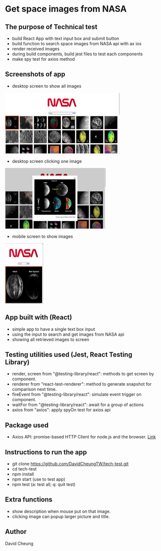 # Get space images from NASA

## The purpose of Technical test

- build React App with text input box and submit button
- build function to search space images from NASA api with ax ios
- render received images
- during build components, build jest files to test each components
- make spy test for axios method

## Screenshots of app

- desktop screen to show all images

<img src="screen\screen-desktop.png" height="200">

- desktop screen clicking one image

<img src="screen\screen-desktop-zoom.png" height="200">

- mobile screen to show images

<img src="screen\screen-mobile.png" height="200">

## App built with (React)

- simple app to have a single text box input
- using the input to search and get images from NASA api
- showing all retrieved images to screen

## Testing utilities used (Jest, React Testing Library)

- render, screen from "@testing-library/react": methods to get screen by component.
- renderer from "react-test-renderer": method to generate snapshot for comparison next time.
- fireEvent from "@testing-library/react": simulate event trigger on component.
- waitFor from "@testing-library/react": await for a group of actions
- axios from "axios": apply spyOn test for axios api

## Package used

- Axios API: promise-based HTTP Client for node.js and the browser.
  [Link](https://axios-http.com/docs/intro)

## Instructions to run the app

- git clone https://github.com/DavidCheungTW/tech-test.git
- cd tech-test
- npm install
- npm start (use to test app)
- npm test (a: test all; q: quit test)

## Extra functions

- show description when mouse put on that image.
- clicking image can popup larger picture and title.

## Author

David Cheung
